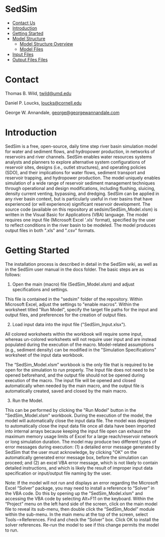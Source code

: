 # SedSim

- [Contact Us](#Contact)
- [Introduction](#Introduction)
- [Getting Started](#InstallGuide)
- [Model Structure](#ModelStructure)
    + [Model Structure Overview](#ModelOverview)  
    + [Model Files](#ModelFiles)
- [Input Files](#InstallGuide)
- [Output Files Files](#InstallGuide)

# <a name="Contact Us"></a>Contact
Thomas B. Wild, twild@umd.edu

Daniel P. Loucks, loucks@cornell.edu

George W. Annandale, george@georgewannandale.com

# <a name="Introduction"></a>Introduction

SedSim is a free, open-source, daily time step river basin simulation model for water and sediment flows, and hydropower production, in networks of reservoirs and river channels. SedSim enables water resources systems analysts and planners to explore alternative system configurations of reservoir sites, designs (i.e., outlet structures), and operating policies (SDO), and their implications for water flows, sediment transport and reservoir trapping, and hydropower production. The model uniquely enables simulation of a wide range of reservoir sediment management techniques through operational and design modifications, including flushing, sluicing, density current venting, bypassing, and dredging. SedSim can be applied in any river basin context, but is particularly useful in river basins that have experienced (or will experience) significant reservoir development. The source code (available on this repository at sedsim/SedSim_Model.xlsm) is written in the Visual Basic for Applications (VBA) language. The model requires one input file (Microsoft Excel '.xls' format), specified by the user to reflect conditions in the river basin to be modeled. The model produces output files in both ".xls" and ".csv" formats.

# <a name="Getting Started"></a>Getting Started

The installation process is described in detail in the SedSim wiki, as well as in the SedSim user manual in the docs folder. The basic steps are as follows:

1. Open the main (macro) file (SedSim_Model.xlsm) and adjust specifications and settings.

This file is contained in the "sedsim" folder of the repository. Within Microsoft Excel, adjust the settings to "enable macros". Within the worksheet titled "Run Model", specify the target file paths for the input and output files, and preferences for the creation of output files.

2. Load input data into the input file ("SedSim_Input.xlsx"). 

All colored worksheets within the workbook will require some input, whereas un-colored worksheets will not require user input and are instead populated during the execution of the macro. Model-related assumptions (e.g., sediment density) can be modified in the "Simulation Specifications" worksheet of the input data workbook.

The “SedSim_Model.xlsm” workbook is the only file that is required to be open for the simulation to run properly. The Input file does not need to be opened beforehand, and the output file should not be opened during execution of the macro. The input file will be opened and closed automatically when needed by the main macro, and the output file is automatically created, saved and closed by the main macro.

3. Run the Model.

This can be performed by clicking the "Run Model" button in the "SedSim_Model.xlsm" workbook. During the execution of the model, the model will automatically close the input data file. The model was designed to automatically close the input data file once all data have been imported into internal arrays because keeping the input file open can exhaust the maximum memory usage limits of Excel for a large reach/reservoir network or long simulation duration. The model may produce two different types of error messages during execution: (1) a detailed error message generated by SedSim that the user must acknowledge, by clicking "OK" on the automatically generated error message box, before the simulation can proceed; and (2) an excel VBA error message, which is not likely to contain detailed instructions, and which is likely the result of improper input data specification or input/output file naming by the user.

Note: If the model will not run and displays an error regarding the Microsoft Excel “Solver” package, you may need to install a reference to “Solver” in the VBA code. Do this by opening up the "SedSim_Model.xlsm" and accessing the VBA code by selecting Alt+F11 on the keyboard. Within the “Project” menu on the left hand side of the screen, click on the main model file to reveal its sub-menu, then double click the “SedSim_Model” module within the sub-menu. In the main menu at the top of the screen, select Tools-->References. Find and check the “Solver” box. Click OK to install the solver references. Re-run the model to see if this change permits the model to run.
